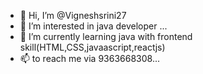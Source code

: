 - 👋 Hi, I’m @Vigneshsrini27
- 👀 I’m interested in java developer ...
- 🌱 I’m currently learning java with frontend skill(HTML,CSS,javaascript,reactjs)
- 📫 to reach me via 9363668308...
  
<!---
Vigneshsrini27/Vigneshsrini27 is a ✨ special ✨ repository because its `README.md` (this file) appears on your GitHub profile.
You can click the Preview link to take a look at your changes.
--->
